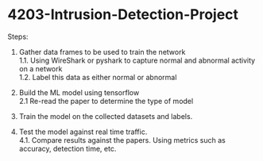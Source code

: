 # 4203-Intrusion-Detection-Project

Steps:

1. Gather data frames to be used to train the network\
  1.1. Using WireShark or pyshark to capture normal and abnormal activity on a network\
  1.2. Label this data as either normal or abnormal
  
2. Build the ML model using tensorflow\
  2.1 Re-read the paper to determine the type of model

3. Train the model on the collected datasets and labels.

4. Test the model against real time traffic.\
  4.1. Compare results against the papers. Using metrics such as accuracy, detection time, etc.

